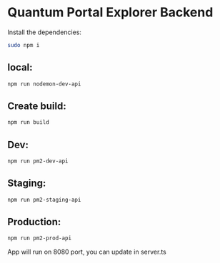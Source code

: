 # Quantum Portal Explorer Backend
Install the dependencies:
```bash
sudo npm i
```

## local:
```bash
npm run nodemon-dev-api
```

## Create build:
```bash
npm run build
```
## Dev:
```bash
npm run pm2-dev-api
```

## Staging:
```bash
npm run pm2-staging-api
```

## Production:
```bash
npm run pm2-prod-api
```

App will run on 8080 port, you can update in server.ts
